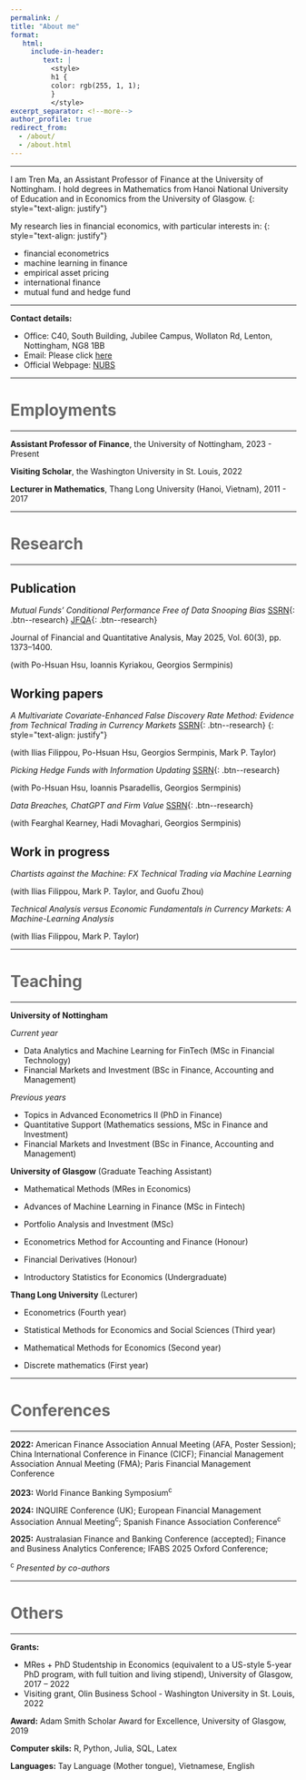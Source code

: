 ```yaml
---
permalink: /
title: "About me"
format: 
   html:
     include-in-header: 
        text: |
          <style>
          h1 {
          color: rgb(255, 1, 1);
          }
          </style>
excerpt_separator: <!--more-->
author_profile: true
redirect_from: 
  - /about/
  - /about.html
---
```


---

I am Tren Ma, an Assistant Professor of Finance at the University of Nottingham. I hold degrees in Mathematics from Hanoi National University of Education and in Economics from the University of Glasgow.
{: style="text-align: justify"}

My research lies in financial economics, with particular interests in:
{: style="text-align: justify"}
* financial econometrics
* machine learning in finance
* empirical asset pricing
* international finance
* mutual fund and hedge fund

---

**Contact details:**

* Office: C40, South Building, Jubilee Campus, Wollaton Rd, Lenton, Nottingham, NG8 1BB
* Email: Please click [here](mailto:Tren.Ma@nottingham.ac.uk)
* Official Webpage: [NUBS](https://www.nottingham.ac.uk/business/people/liztm.phtml)

---

<span style="color:dimgray"> Employments </span> 
======
---
**Assistant Professor of Finance**, the University of Nottingham, 2023 - Present

**Visiting Scholar**, the Washington University in St. Louis, 2022

**Lecturer in Mathematics**, Thang Long University (Hanoi, Vietnam), 2011 - 2017

---

<span style="color:dimgray"> Research </span> 
======
---

**Publication**
---

*Mutual Funds’ Conditional Performance Free of Data Snooping Bias* [SSRN](https://papers.ssrn.com/sol3/papers.cfm?abstract_id=3737456){: .btn--research} [JFQA](https://www.cambridge.org/core/journals/journal-of-financial-and-quantitative-analysis/article/abs/mutual-funds-conditional-performance-free-of-data-snooping-bias/2B3C1D03EF5A90FC2E021D7EB544569A){: .btn--research}

Journal of Financial and Quantitative Analysis, May 2025, Vol. 60(3), pp. 1373–1400.

(with Po-Hsuan Hsu, Ioannis Kyriakou, Georgios Sermpinis)


**Working papers**
---

*A Multivariate Covariate-Enhanced False Discovery Rate Method: Evidence from Technical Trading in Currency Markets* [SSRN](https://papers.ssrn.com/sol3/papers.cfm?abstract_id=4716505){: .btn--research}
{: style="text-align: justify"}

(with Ilias Filippou, Po-Hsuan Hsu, Georgios Sermpinis, Mark P. Taylor)


*Picking Hedge Funds with Information Updating* [SSRN](https://papers.ssrn.com/sol3/papers.cfm?abstract_id=5423519){: .btn--research} 

(with Po-Hsuan Hsu, Ioannis Psaradellis, Georgios Sermpinis)


*Data Breaches, ChatGPT and Firm Value* [SSRN](https://papers.ssrn.com/sol3/papers.cfm?abstract_id=5068625){: .btn--research}


(with Fearghal Kearney, Hadi Movaghari, Georgios Sermpinis)


**Work in progress**
---

*Chartists against the Machine: FX Technical Trading via Machine Learning*

(with Ilias Filippou, Mark P. Taylor, and Guofu Zhou)


*Technical Analysis versus Economic Fundamentals in Currency Markets: A Machine-Learning Analysis*

(with Ilias Filippou, Mark P. Taylor)


---

<span style="color:dimgray"> Teaching </span> 
=====
---

**University of Nottingham** 

*Current year*
   * Data Analytics and Machine Learning for FinTech (MSc in Financial Technology)
   * Financial Markets and Investment (BSc in Finance, Accounting and Management)
     
*Previous years*
   * Topics in Advanced Econometrics II (PhD in Finance)
   * Quantitative Support (Mathematics sessions, MSc in Finance and Investment)
   * Financial Markets and Investment (BSc in Finance, Accounting and Management)
   

**University of Glasgow** (Graduate Teaching Assistant)

  * Mathematical Methods (MRes in Economics)

  * Advances of Machine Learning in Finance (MSc in Fintech)

  * Portfolio Analysis and Investment (MSc)

  * Econometrics Method for Accounting and Finance (Honour)

  * Financial Derivatives (Honour)

  * Introductory Statistics for Economics (Undergraduate)
  
**Thang Long University** (Lecturer)

  *   Econometrics (Fourth year)

  *   Statistical Methods for Economics and Social Sciences (Third year)

  *   Mathematical Methods for Economics (Second year)

  *   Discrete mathematics (First year)

---

<span style="color:dimgray"> Conferences </span> 
=====
---
**2022:**  American Finance Association Annual Meeting (AFA, Poster Session);  China International Conference in Finance (CICF); Financial Management Association Annual Meeting (FMA); Paris Financial Management Conference

**2023:** World Finance Banking Symposium<sup>c</sup>

**2024:** INQUIRE Conference (UK); European Financial Management Association Annual Meeting<sup>c</sup>; Spanish Finance Association Conference<sup>c</sup>

**2025:** Australasian Finance and Banking Conference (accepted); Finance and Business Analytics Conference; IFABS 2025 Oxford Conference;

<sup>c</sup> *Presented by co-authors*

---

<span style="color:dimgray"> Others </span> 
=====
---

**Grants:**
  * MRes + PhD Studentship in Economics (equivalent to a US-style 5-year PhD program, with full tuition and living stipend), University of Glasgow, 2017 – 2022
  * Visiting grant, Olin Business School - Washington University in St. Louis, 2022
    
**Award:** Adam Smith Scholar Award for Excellence, University of Glasgow, 2019

**Computer skils:** R, Python, Julia, SQL, Latex

**Languages:** Tay Language (Mother tongue), Vietnamese, English
